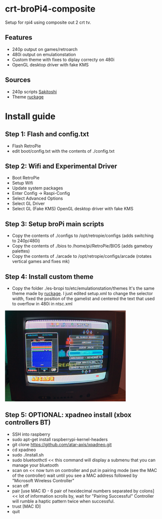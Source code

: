 # crt-broPi4-composite
 Setup for rpi4 using composite out 2 crt tv. 

## Features
- 240p output on games/retroarch
- 480i output on emulationstation
- Custom theme with fixes to diplay correcty on 480i
- OpenGL desktop driver with fake KMS

## Sources
- 240p scripts [Sakitoshi](https://github.com/Sakitoshi/retropie-crt-tvout)
- Theme [ruckage](https://github.com/ruckage/es-theme-snes-mini)

# Install guide

## Step 1: Flash and config.txt
- Flash RetroPie
- edit boot/config.txt with the contents of ./config.txt

## Step 2: Wifi and Experimental Driver
- Boot RetroPie
- Setup Wifi
- Update system packages
- Enter Config -> Raspi-Config
- Select Advanced Options
- Select GL Driver
- Select GL (Fake KMS) OpenGL desktop driver with fake KMS

## Step 3: Setup broPi main scripts
- Copy the contents of ./configs to /opt/retropie/configs (adds switching to 240p/480i)
- Copy the contents of ./bios to /home/pi/RetroPie/BIOS (adds gameboy palettes)
- Copy the contents of ./arcade to /opt/retropie/configs/arcade (rotates vertical games and fixes mk)

## Step 4: Install custom theme
- Copy the folder ./es-bropi to/etc/emulationstation/themes
It's the same theme made by [ruckage](https://github.com/ruckage/es-theme-snes-mini).
I just edited setup.xml to change the selector width, fixed the position of the gamelist and centered the text that used to overflow in 480i in ntsc.xml
<img src="images/es-theme-fix.png" alt="Theme Fix 480i" height="300">

## Step 5: OPTIONAL: xpadneo install (xbox controllers BT)
- SSH into raspberry
- sudo apt-get install raspberrypi-kernel-headers
- git clone https://github.com/atar-axis/xpadneo.git 
- cd xpadneo
- sudo ./install.sh
- sudo bluetoothctl << this command will display a submenu that you can manage your bluetooth
- scan on << now turn on controller and put in pairing mode (see the MAC of the controller) wait until you see a MAC address followed by "Microsoft Wireless Controller"
- scan off
- pair [use MAC ID - 6 pair of hexidecimal numbers separated by colons] << lot of information scrolls by, wait for "Pairing Successful" Controller will rumble a haptic pattern twice when successful.
- trust [MAC ID] 
- quit